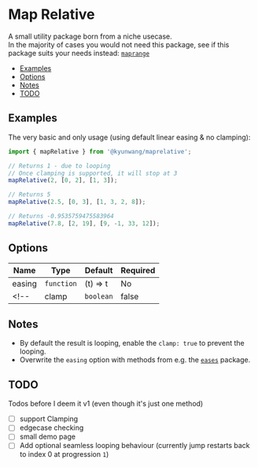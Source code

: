 # Map Relative

A small utility package born from a niche usecase.  
In the majority of cases you would not need this package, see if this package suits your needs instead: [`maprange`](https://www.npmjs.com/package/@anselan/maprange)

- [Examples](#examples)
- [Options](#options)
- [Notes](#notes)
- [TODO](#todo)

## Examples

The very basic and only usage (using default linear easing & no clamping):
```js
import { mapRelative } from '@kyunwang/maprelative';

// Returns 1 - due to looping
// Once clamping is supported, it will stop at 3
mapRelative(2, [0, 2], [1, 3]);

// Returns 5
mapRelative(2.5, [0, 3], [1, 3, 2, 8]);

// Returns -0.9535759475583964
mapRelative(7.8, [2, 19], [9, -1, 33, 12]);
```

## Options

| Name		| Type		   | Default	   | Required |
| --------- | ------------ | ------------- | -------- |
| easing    | `function`   | (t) => t      | No       |
<!-- | clamp     | `boolean`    | false         | No       | -->


## Notes
- By default the result is looping, enable the `clamp: true` to prevent the looping.
- Overwrite the `easing` option with methods from e.g. the [`eases`](https://www.npmjs.com/package/eases) package.


## TODO
Todos before I deem it v1 (even though it's just one method)

- [ ] support Clamping 
- [ ] edgecase checking
- [ ] small demo page
- [ ] Add optional seamless looping behaviour (currently jump restarts back to index 0 at progression `1`)